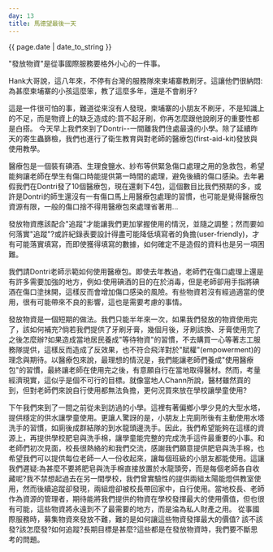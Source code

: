 ```yaml
---
day: 13
title: 馬德望最後一天
---
```

{{ page.date | date_to_string }}
<p>
"發放物資"是從事國際服務要格外小心的一件事。

Hank大哥說，這八年來，不停有台灣的服務隊來柬埔寨教刷牙。這讓他們很納悶:為甚麼柬埔寨的小孩這麼笨，教了這麼多年，還是不會刷牙?

這是一件很可怕的事，難道從來沒有人發現，柬埔寨的小朋友不刷牙，不是知識上的不足，而是物資上的缺乏造成的:買不起牙刷，你再怎麼跟他說刷牙的重要性都是白搭。
今天早上我們來到了Dontri--一間離我們住處最遠的小學。除了延續昨天的寄生蟲篩檢，我們也進行了衛生教育與對老師的醫療包(first-aid-kit)發放與使用教學。

醫療包是一個裝有碘酒、生理食鹽水、紗布等供緊急傷口處理之用的急救包，希望能夠讓老師在學生有傷口時能提供第一時間的處理，避免後續的傷口感染。去年暑假我們在Dontri發了10個醫療包，現在還剩下4包，這個數目比我們預期的多，或許是Dontri的師生還沒有一有傷口馬上用醫療包處理的習慣，也可能是覺得醫療包資源有限，一般的傷口捨不得用醫療包來處理省著用…

發放物資應該配合"追蹤"才能讓我們更加掌握使用的情況，並隨之調整；然而要如何落實"追蹤"?或許紀錄表要設計得盡可能降低填寫者的負擔(user-friendly)，才有可能落實填寫，而即使獲得填寫的數據，如何確定不是造假的資料也是另一項困難。

我們請Dontri老師示範如何使用醫療包。即使去年教過，老師們在傷口處理上還是有許多需要加強的地方，例如:使用碘酒的目的在於消毒，但是老師卻用手指將碘酒在傷口塗抹開，這樣反而會增加傷口感染的風險。有些物資若沒有經過適當的使用，很有可能帶來不良的影響，這也是需要考慮的事情。

發放物資是一個短期的做法。我們只能半年來一次，如果我們發放的物資使用完了，該如何補充?倘若我們提供了牙刷牙膏，幾個月後，牙刷該換、牙膏使用完了之後怎麼辦?如果造成當地居民養成"等待物資"的習慣，不去購買一心等著志工服務隊提供，這樣反而造成了反效果，也不符合飛洋對於"賦權"(empowerment)的理念與期待。以醫療包來說，最理想的情況是，我們能讓老師們養成"使用醫療包"的習慣，最終讓老師在使用完之後，有意願自行在當地取得醫材。然而，考量經濟現實，這似乎是個不可行的目標。就像當地人Chann所說，醫材雖然買的到，但對老師們來說自行使用都無法負擔，更何況買來放在學校讓學童使用?

下午我們來到了一間之前從未到訪過的小學。這裡有著偏鄉小學少見的大型水塔，提供穩定的供水讓學童使用。更讓人驚訝的是，小朋友上完廁所後有主動使用水塔洗手的習慣，如廁後成群結隊的到水龍頭邊洗手。因此，我們希望能夠在這樣的資源上，再提供學校肥皂與洗手棉，讓學童能完整的完成洗手這件最重要的小事。和老師們初次見面，校長很熱絡的和我們交流，感謝我們願意提供肥皂與洗手棉，也希望我們可以提供每位老師一人一份收起來，讓每個班級的小朋友都能使用。這讓我們遲疑:為甚麼不要將肥皂與洗手棉直接放置於水龍頭旁，而是每個老師各自收藏呢?我不禁想起過去在另一間學校，我們曾實驗性的提供兩組太陽能燈供教室使用，然而後續追蹤卻發現，兩組燈卻被校長帶回家中，自行使用。
​
當地校長、老師作為資源的管理者，期待能將我們提供的物資在學校發揮最大的使用價值，但也很有可能，這些物資將永遠到不了最需要的地方，而是淪為私人財產之用。
從事國際服務時，募集物資來發放不難，難的是如何讓這些物資發揮最大的價值?
該不該發?該怎麼發?如何追蹤?長期目標是甚麼?這些都是在發放物資時，我們要不斷思考的問題。
</p>